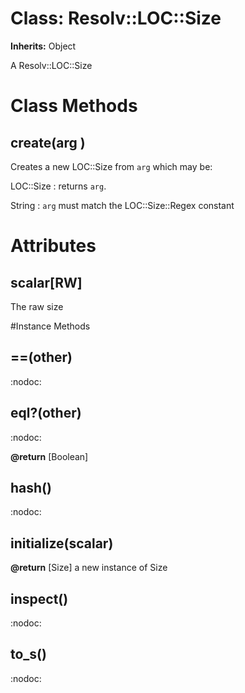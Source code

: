 # Class: Resolv::LOC::Size
**Inherits:** Object
    

A Resolv::LOC::Size


# Class Methods
## create(arg ) [](#method-c-create)
Creates a new LOC::Size from `arg` which may be:

LOC::Size
:   returns `arg`.

String
:   `arg` must match the LOC::Size::Regex constant

# Attributes
## scalar[RW] [](#attribute-i-scalar)
The raw size


#Instance Methods
## ==(other) [](#method-i-==)
:nodoc:

## eql?(other) [](#method-i-eql?)
:nodoc:

**@return** [Boolean] 

## hash() [](#method-i-hash)
:nodoc:

## initialize(scalar) [](#method-i-initialize)

**@return** [Size] a new instance of Size

## inspect() [](#method-i-inspect)
:nodoc:

## to_s() [](#method-i-to_s)
:nodoc:


